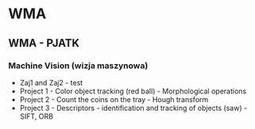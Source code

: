 # WMA
## WMA - PJATK
### Machine Vision (wizja maszynowa)
* Zaj1 and Zaj2 - test
* Project 1 - Color object tracking (red ball) - Morphological operations
* Project 2 - Count the coins on the tray - Hough transform
* Project 3 - Descriptors - identification and tracking of objects (saw) - SIFT, ORB
